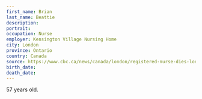```yaml
---
first_name: Brian
last_name: Beattie
description: 
portrait: 
occupation: Nurse
employer: Kensington Village Nursing Home
city: London
province: Ontario
country: Canada
source: https://www.cbc.ca/news/canada/london/registered-nurse-dies-london-covid-19-1.5566994
birth_date: 
death_date: 
---
```


57 years old.